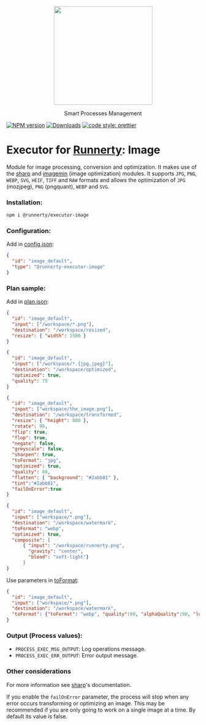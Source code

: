 <p align="center">
  <a href="http://runnerty.io">
    <img height="257" src="https://runnerty.io/assets/header/logo-stroked.png">
  </a>
  <p align="center">Smart Processes Management</p>
</p>

[![NPM version][npm-image]][npm-url] [![Downloads][downloads-image]][npm-url]
<a href="#badge">
  <img alt="code style: prettier" src="https://img.shields.io/badge/code_style-prettier-ff69b4.svg">
</a>

# Executor for [Runnerty]: Image
Module for image processing, conversion and optimization.
It makes use of the [sharp] and [imagemin] (image optimization) modules.
It supports `JPG`, `PNG`, `WEBP`, `SVG`, `HEIF`, `TIFF` and `RAW` formats and allows the optimization of `JPG` (mozjpeg), `PNG` (pngquant), `WEBP` and `SVG`.

### Installation:
```bash
npm i @runnerty/executor-image
```

### Configuration:
Add in [config.json]:
```json
{
  "id": "image_default",
  "type": "@runnerty-executor-image"
}
```

### Plan sample:
Add in [plan.json]:
```json
{
  "id": "image_default",
  "input": ["/workspace/*.png"],
  "destination": "/workspace/resized",
  "resize": { "width": 1500 }
}
```

```json
{
  "id": "image_default",
  "input": ["/workspace/*.{jpg,jpeg}"],
  "destination": "/workspace/optimized",
  "optimized": true,
  "quality": 75
}
```

```json
{
  "id": "image_default",
  "input": ["workspace/the_image.png"],
  "destination": "/workspace/transformed",
  "resize": { "height": 800 },
  "rotate": 90,
  "flip": true,
  "flop": true,
  "negate": false,
  "greyscale": false,
  "sharpen": true,
  "toFormat": "jpg",
  "optimized": true,
  "quality": 80,
  "flatten": { "background": "#2abb81" },
  "tint":"#2abb81",
  "failOnError":true
}
```

```json
{
  "id": "image_default",
  "input": ["workspace/*.png"],
  "destination": "/workspace/watermark",
  "toFormat": "webp",
  "optimized": true,
  "composite": [
      { "input": "/workspace/runnerty.png",
        "gravity": "center",
        "blend": "soft-light"}
      ]
}
```

Use parameters in [toFormat]:
```json
{
  "id": "image_default",
  "input": ["workspace/*.png"],
  "destination": "/workspace/watermark",
  "toFormat": {"toFormat": "webp", "quality":80, "alphaQuality":90, "lossless": false}
}
```

### Output (Process values):
* `PROCESS_EXEC_MSG_OUTPUT`: Log operations message.
* `PROCESS_EXEC_ERR_OUTPUT`: Error output message.

### Other considerations
For more information see [sharp]'s documentation.

If you enable the `failOnError` parameter, the process will stop when any error occurs transforming or optimizing an image.
This may be recommended if you are only going to work on a single image at a time.
By default its value is false.


[Runnerty]: http://www.runnerty.io
[downloads-image]: https://img.shields.io/npm/dm/@runnerty/executor-image.svg
[npm-url]: https://www.npmjs.com/package/@runnerty/executor-image
[npm-image]: https://img.shields.io/npm/v/@runnerty/executor-image.svg
[sharp]: https://sharp.pixelplumbing.com
[imagemin]: https://github.com/imagemin/imagemin
[toFormat]: https://sharp.pixelplumbing.com/api-output#toformat
[config.json]: http://docs.runnerty.io/config/
[plan.json]: http://docs.runnerty.io/plan/
